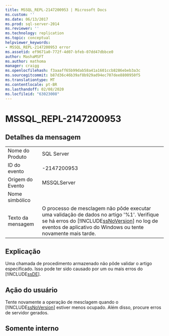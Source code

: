 ```yaml
---
title: MSSQL_REPL-2147200953 | Microsoft Docs
ms.custom: ''
ms.date: 06/13/2017
ms.prod: sql-server-2014
ms.reviewer: ''
ms.technology: replication
ms.topic: conceptual
helpviewer_keywords:
- MSSQL_REPL-2147200953 error
ms.assetid: ef9671a0-772f-4d07-bfeb-07dd47dbbce0
author: MashaMSFT
ms.author: mathoma
manager: craigg
ms.openlocfilehash: f3aaaff65b99dab58a41a1601ccb8286ebeb3a3c
ms.sourcegitcommit: b87d36c46b39af8b929ad94ec707dee8800950f5
ms.translationtype: MT
ms.contentlocale: pt-BR
ms.lasthandoff: 02/08/2020
ms.locfileid: "63023008"
---
```

# <a name="mssql_repl-2147200953"></a>MSSQL_REPL-2147200953
    
## <a name="message-details"></a>Detalhes da mensagem  
  
|||  
|-|-|  
|Nome do Produto|SQL Server|  
|ID do evento|-2147200953|  
|Origem do Evento|MSSQLServer|  
|Nome simbólico||  
|Texto da mensagem|O processo de mesclagem não pôde executar uma validação de dados no artigo '%1'. Verifique se há erros do [!INCLUDE[ssNoVersion](../../includes/ssnoversion-md.md)] no log de eventos de aplicativo do Windows ou tente novamente mais tarde.|  
  
## <a name="explanation"></a>Explicação  
 Uma chamada de procedimento armazenado não pôde validar o artigo especificado. Isso pode ter sido causado por um ou mais erros do [!INCLUDE[ssDE](../../includes/ssde-md.md)].  
  
## <a name="user-action"></a>Ação do usuário  
 Tente novamente a operação de mesclagem quando o [!INCLUDE[ssNoVersion](../../includes/ssnoversion-md.md)] estiver menos ocupado. Além disso, procure erros de servidor gerados.  
  
## <a name="internal-only"></a>Somente interno  
  

